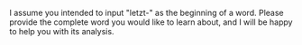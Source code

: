 I assume you intended to input "letzt-" as the beginning of a word. Please provide the complete word you would like to learn about, and I will be happy to help you with its analysis.
